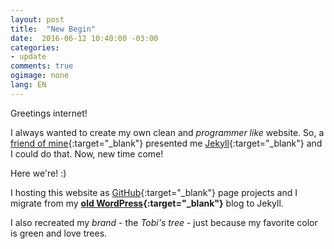```yaml
---
layout: post
title:  "New Begin"
date:  2016-06-12 10:40:00 -03:00
categories:
- update
comments: true
ogimage: none
lang: EN
---
```

Greetings internet!

I always wanted to create my own clean and _programmer like_ website.
So, a [friend of mine](https://lucas.ninja/){:target="_blank"} presented me [Jekyll](https://jekyllrb.com/){:target="_blank"} and I could do that.
Now, new time come!

Here we're! :)

I hosting this website as [GitHub](https://github.com/tobiasbu/website){:target="_blank"} page projects and I migrate from my **[old WordPress](https://tobiasbu.wordpress.com/){:target="_blank"}** blog to Jekyll.

I also recreated my _brand_ - the _Tobi's tree_ - just because my favorite color is green and love trees.
